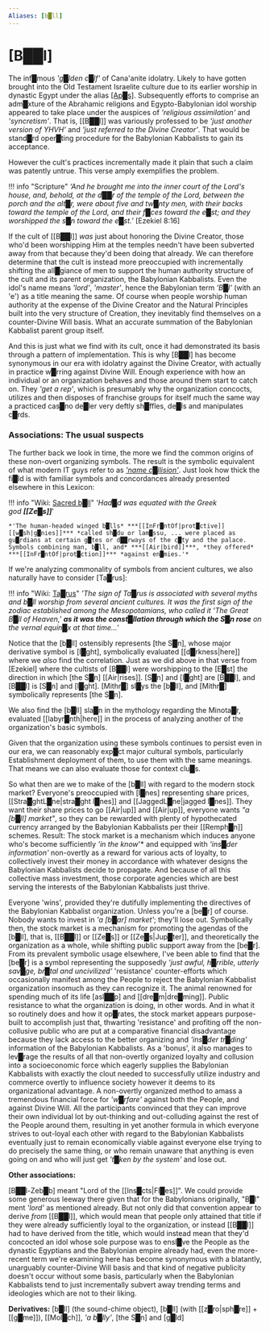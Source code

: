 ```yaml
---
Aliases: [b█ll]
---
```

# **[B██l]**


The inf█mous *'g█lden c█lf'* of Cana'anite idolatry.  Likely to have gotten brought into the Old Testament Israelite culture due to its earlier worship in dynastic Egypt under the alias [\[Ap█s\]](https://en.wikipedia.org/wiki/Apis_(deity)).  Subsequently efforts to comprise an adm█xture of the Abrahamic religions and Egypto-Babylonian idol worship appeared to take place under the auspices of *'religious assimilation'* and *'syncretism'*.  That is, [[B██l]] was variously professed to be *'just another version of YHVH'* and *'just referred to the Divine Creator'*.  That would be stand█rd oper█ting procedure for the Babylonian Kabbalists to gain its acceptance.

However the cult's practices incrementally made it plain that such a claim was patently untrue.  This verse amply exemplifies the problem.

!!! info "Scripture"
    *‘And he brought me into the inner court of the Lord's house, and, behold, at the d██r of the temple of the Lord, between the porch and the alt█r, were about five and tw█nty men, with their backs toward the temple of the Lord, and their f█ces toward the e█st; and they worshipped the s█n toward the e█st.’*
    \[Ezekiel 8:16\]  

If the cult of [[B██l]] *was* just about honoring the Divine Creator, those who'd been worshipping Him at the temples needn't have been subverted away from that because they'd been doing that already.  We can therefore determine that the cult is instead more preoccupied with incrementally shifting the all█giance of men to support the human authority structure of the cult and its parent organization, the Babylonian Kabbalists.  Even the idol's name means *'lord'*, *'master'*, hence the Babylonian term *'B█l'* (with an 'e') as a title meaning the same.  Of course when people worship human authority at the expense of the Divine Creator and the Natural Principles built into the very structure of Creation, they inevitably find themselves on a counter-Divine Will basis.  What an accurate summation of the Babylonian Kabbalist parent group itself.

And this is just what we find with its cult, once it had demonstrated its basis through a pattern of implementation.  This is why [B██l] has become synonymous in our era with idolatry against the Divine Creator, with actually in practice w█rring against Divine Will.  Enough experience with how an individual or an organization behaves and those around them start to catch on.  They *'get a rep'*, which is presumably why the organization concocts, utilizes and then disposes of franchise groups for itself much the same way a practiced cas█no de█ler very deftly sh█ffles, de█ls and manipulates c█rds.


### **Associations: The usual suspects**

The further back we look in time, the more we find the common origins of these non-overt organizing symbols.  The result is the symbolic equivalent of what modern IT guys refer to as *['name c█llision'](https://en.wikipedia.org/wiki/Name_collision)*.  Just look how thick the fi█ld is with familiar symbols and concordances already presented elsewhere in this Lexicon:

!!! info "Wiki: [Sacred b█ll](https://en.wikipedia.org/wiki/Sacred_bull)"
    *'Had█d was equated with the Greek god* ***[[Ze█s]]***'
    
    *'The human-headed winged b█lls* ***[[InFr█ntOf|prot█ctive]] [[w█sh|g█nies]]*** *called sh█du or lam█ssu, ... were placed as gu█rdians at certain g█tes or d██rways of the c█ty and the palace. Symbols combining man, b█ll, and* ***[[Air|bird]]***, *they offered* ***[[InFr█ntOf|prot█ction]]*** *against en█mies.'*

If we're analyzing commonality of symbols from ancient cultures, we also naturally have to consider [Ta█rus]:

!!! info "Wiki: [Ta█rus](https://en.wikipedia.org/wiki/Taurus_(astrology)#History)" 
    *'The sign of Ta█rus is associated with several myths and b█ll worship from several ancient cultures. It was the first sign of the zodiac established among the Mesopotamians, who called it 'The Great B█ll of Heaven,' **as it was the const█llation through which the S█n rose** on the vernal equin█x at that time...'*

Notice that the [b█ll] ostensibly represents [the S█n], whose major derivative symbol is [l█ght], symbolically evaluated [[d█rkness|here]] where we *also* find the correlation.  Just as we did above in that verse from \[Ezekiel\] where the cultists of [B██l] were worshipping to the [E█st] the direction in which [the S█n] [[Air|rises]].  [S█n] and [l█ght] are [B██l], and [B██l] is [S█n] and [l█ght].  [Mithr█] sl█ys the [b█ll], and [Mithr█] symbolically represents [the S█n].

We also find the [b█ll] sla█n in the mythology regarding the Minota█r, evaluated [[labyr█nth|here]] in the process of analyzing another of the organization's basic symbols.

Given that the organization using these symbols continues to persist even in our era, we can reasonably exp█ct major cultural symbols, particularly Establishment deployment of them, to use them with the same meanings.  That means we can also evaluate those for context clu█s.

So what then are we to make of the [b█ll] with regard to the modern stock market?  Everyone's preoccupied with [l█nes] representing share prices, [[Stra█ghtL█ne|stra█ght l█nes]] and [[JaggedL█ne|jagged l█nes]].  They want their share prices to go [[Air|up]] and [[Air|up]], everyone wants *"a [b█ll] market"*, so they can be rewarded with plenty of hypothecated currency arranged by the Babylonian Kabbalists per their [[Remph█n]] schemes.  Result: The stock market is a mechanism which induces anyone who's become sufficiently *'in the know*'* and equipped with *'ins█der information'* non-overtly as a reward for various acts of loyalty, to collectively invest their money in accordance with whatever designs the Babylonian Kabbalists decide to propagate.  And because of all this collective mass investment, those corporate agencies which are best serving the interests of the Babylonian Kabbalists just thrive.

Everyone 'wins', provided they're dutifully implementing the directives of the Babylonian Kabbalist organization.  Unless you're a [be█r] of course.  Nobody wants to invest in *'a [b█ar] market'*; they'll lose out.  Symbolically then, the stock market is a mechanism for promoting the agendas of the [b█ll], that is, [[B██l]] or [[Ze█s]] or [[Ze█s|Jup█ter]], and theoretically the organization as a whole, while shifting public support away from the [be█r].  From its prevalent symbolic usage elsewhere, I've been able to find that the [be█r] is a symbol representing the supposedly *'just awful, h█rrible, utterly sav█ge, br█tal and uncivilized'* 'resistance' counter-efforts which occasionally manifest among the People to reject the Babylonian Kabbalist organization insomuch as they can recognize it.  The animal renowned for spending much of its life [asl██p] and [[dre█m|dre█ming]].  Public resistance to what the organization is doing, in other words.  And in what it so routinely does and how it op█rates, the stock market appears purpose-built to accomplish just that, thwarting 'resistance' and profiting off the non-collusive public who are put at a comparative financial disadvantage because they lack access to the better organizing and *'ins█der tr█ding'* information of the Babylonian Kabbalists.  As a 'bonus', it also manages to lev█rage the results of all that non-overtly organized loyalty and collusion into a socioeconomic force which eagerly supplies the Babylonian Kabbalists with exactly the clout needed to successfully utilize industry and commerce overtly to influence society however it deems to its organizational advantage.  A non-overtly organized method to amass a tremendous financial force for *'w█rfare'* against both the People, and against Divine Will.  All the participants convinced that they can improve their own individual lot by out-thinking and out-colluding against the rest of the People around them, resulting in yet another formula in which everyone strives to out-loyal each other with regard to the Babylonian Kabbalists eventually just to remain economically viable against everyone else trying to do precisely the same thing, or who remain unaware that anything is even going on and who will just get *'t█ken by the system'* and lose out.


**Other associations:**

[B██l-Zeb█b] meant "Lord of the [[Ins█cts|Fl█es]]".  We could provide some generous leeway there given that for the Babylonians originally, "B█l" ment *'lord'* as mentioned already.  But not only did that convention appear to derive *from* [[B██l]], which would mean that people only attained that title if they were already sufficiently loyal to the organization, or instead [[B██l]] had to have derived from the title, which would instead mean that they'd concocted an idol whose sole purpose was to ensl█ve the People as the dynastic Egyptians and the Babylonian empire already had, even the more-recent term we're examining here has become synonymous with a blatantly, unarguably counter-Divine Will basis and that kind of negative publicity doesn't occur without some basis, particularly when the Babylonian Kabbalists tend to just incrementally subvert away trending terms and ideologies which are not to their liking.


**Derivatives:** [b█ll] (the sound-chime object), [b█ll] (with [[z█ro|sph█re]] + [[g█me]]), [[Mol█ch]], *'a b█lly'*, [the S█n] and [g█ld]